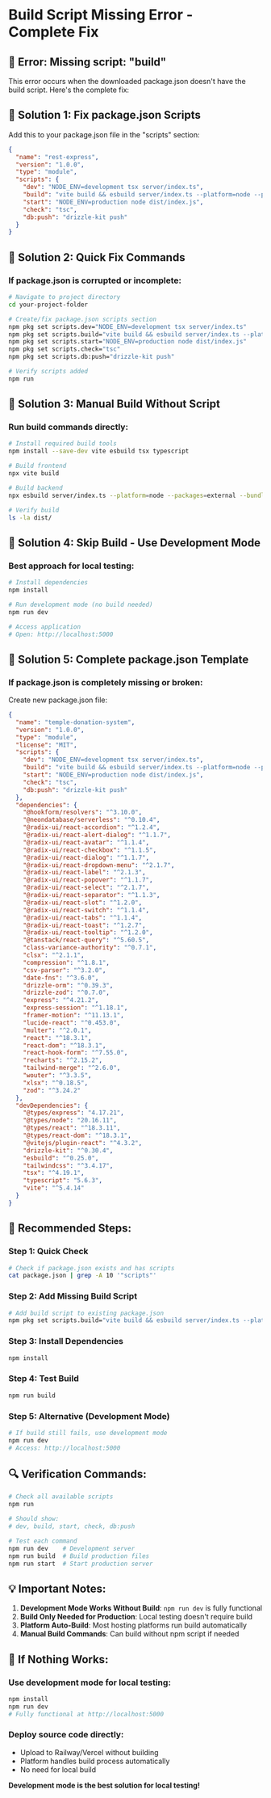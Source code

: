 # Build Script Missing Error - Complete Fix

## 🚨 Error: Missing script: "build"

This error occurs when the downloaded package.json doesn't have the build script. Here's the complete fix:

## 🔧 Solution 1: Fix package.json Scripts

Add this to your package.json file in the "scripts" section:

```json
{
  "name": "rest-express",
  "version": "1.0.0", 
  "type": "module",
  "scripts": {
    "dev": "NODE_ENV=development tsx server/index.ts",
    "build": "vite build && esbuild server/index.ts --platform=node --packages=external --bundle --format=esm --outdir=dist",
    "start": "NODE_ENV=production node dist/index.js",
    "check": "tsc",
    "db:push": "drizzle-kit push"
  }
}
```

## 🔧 Solution 2: Quick Fix Commands

### If package.json is corrupted or incomplete:

```bash
# Navigate to project directory
cd your-project-folder

# Create/fix package.json scripts section
npm pkg set scripts.dev="NODE_ENV=development tsx server/index.ts"
npm pkg set scripts.build="vite build && esbuild server/index.ts --platform=node --packages=external --bundle --format=esm --outdir=dist"
npm pkg set scripts.start="NODE_ENV=production node dist/index.js"
npm pkg set scripts.check="tsc"
npm pkg set scripts.db:push="drizzle-kit push"

# Verify scripts added
npm run
```

## 🔧 Solution 3: Manual Build Without Script

### Run build commands directly:

```bash
# Install required build tools
npm install --save-dev vite esbuild tsx typescript

# Build frontend
npx vite build

# Build backend  
npx esbuild server/index.ts --platform=node --packages=external --bundle --format=esm --outdir=dist

# Verify build
ls -la dist/
```

## 🔧 Solution 4: Skip Build - Use Development Mode

### Best approach for local testing:

```bash
# Install dependencies
npm install

# Run development mode (no build needed)
npm run dev

# Access application
# Open: http://localhost:5000
```

## 🔧 Solution 5: Complete package.json Template

### If package.json is completely missing or broken:

Create new package.json file:

```json
{
  "name": "temple-donation-system",
  "version": "1.0.0",
  "type": "module",
  "license": "MIT",
  "scripts": {
    "dev": "NODE_ENV=development tsx server/index.ts",
    "build": "vite build && esbuild server/index.ts --platform=node --packages=external --bundle --format=esm --outdir=dist",
    "start": "NODE_ENV=production node dist/index.js",
    "check": "tsc",
    "db:push": "drizzle-kit push"
  },
  "dependencies": {
    "@hookform/resolvers": "^3.10.0",
    "@neondatabase/serverless": "^0.10.4",
    "@radix-ui/react-accordion": "^1.2.4",
    "@radix-ui/react-alert-dialog": "^1.1.7",
    "@radix-ui/react-avatar": "^1.1.4",
    "@radix-ui/react-checkbox": "^1.1.5",
    "@radix-ui/react-dialog": "^1.1.7",
    "@radix-ui/react-dropdown-menu": "^2.1.7",
    "@radix-ui/react-label": "^2.1.3",
    "@radix-ui/react-popover": "^1.1.7",
    "@radix-ui/react-select": "^2.1.7",
    "@radix-ui/react-separator": "^1.1.3",
    "@radix-ui/react-slot": "^1.2.0",
    "@radix-ui/react-switch": "^1.1.4",
    "@radix-ui/react-tabs": "^1.1.4",
    "@radix-ui/react-toast": "^1.2.7",
    "@radix-ui/react-tooltip": "^1.2.0",
    "@tanstack/react-query": "^5.60.5",
    "class-variance-authority": "^0.7.1",
    "clsx": "^2.1.1",
    "compression": "^1.8.1",
    "csv-parser": "^3.2.0",
    "date-fns": "^3.6.0",
    "drizzle-orm": "^0.39.3",
    "drizzle-zod": "^0.7.0",
    "express": "^4.21.2",
    "express-session": "^1.18.1",
    "framer-motion": "^11.13.1",
    "lucide-react": "^0.453.0",
    "multer": "^2.0.1",
    "react": "^18.3.1",
    "react-dom": "^18.3.1",
    "react-hook-form": "^7.55.0",
    "recharts": "^2.15.2",
    "tailwind-merge": "^2.6.0",
    "wouter": "^3.3.5",
    "xlsx": "^0.18.5",
    "zod": "^3.24.2"
  },
  "devDependencies": {
    "@types/express": "4.17.21",
    "@types/node": "20.16.11",
    "@types/react": "^18.3.11",
    "@types/react-dom": "^18.3.1",
    "@vitejs/plugin-react": "^4.3.2",
    "drizzle-kit": "^0.30.4",
    "esbuild": "^0.25.0",
    "tailwindcss": "^3.4.17",
    "tsx": "^4.19.1",
    "typescript": "5.6.3",
    "vite": "^5.4.14"
  }
}
```

## 🎯 Recommended Steps:

### Step 1: Quick Check
```bash
# Check if package.json exists and has scripts
cat package.json | grep -A 10 '"scripts"'
```

### Step 2: Add Missing Build Script
```bash
# Add build script to existing package.json
npm pkg set scripts.build="vite build && esbuild server/index.ts --platform=node --packages=external --bundle --format=esm --outdir=dist"
```

### Step 3: Install Dependencies
```bash
npm install
```

### Step 4: Test Build
```bash
npm run build
```

### Step 5: Alternative (Development Mode)
```bash
# If build still fails, use development mode
npm run dev
# Access: http://localhost:5000
```

## 🔍 Verification Commands:

```bash
# Check all available scripts
npm run

# Should show:
# dev, build, start, check, db:push

# Test each command
npm run dev    # Development server
npm run build  # Build production files
npm run start  # Start production server
```

## 💡 Important Notes:

1. **Development Mode Works Without Build**: `npm run dev` is fully functional
2. **Build Only Needed for Production**: Local testing doesn't require build
3. **Platform Auto-Build**: Most hosting platforms run build automatically
4. **Manual Build Commands**: Can build without npm script if needed

## 🚨 If Nothing Works:

### Use development mode for local testing:
```bash
npm install
npm run dev
# Fully functional at http://localhost:5000
```

### Deploy source code directly:
- Upload to Railway/Vercel without building
- Platform handles build process automatically
- No need for local build

**Development mode is the best solution for local testing!**